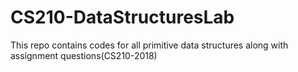# CS210-DataStructuresLab
This repo contains codes for all primitive data structures along with assignment questions(CS210-2018)

